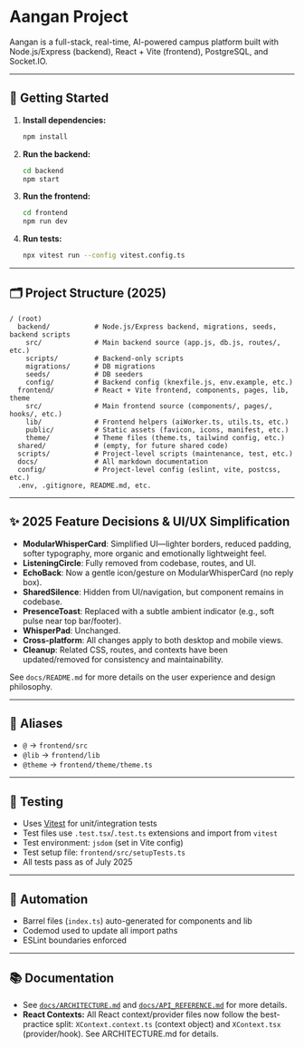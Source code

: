 # Aangan Project

Aangan is a full-stack, real-time, AI-powered campus platform built with Node.js/Express (backend), React + Vite (frontend), PostgreSQL, and Socket.IO.

---

## 🚀 Getting Started

1. **Install dependencies:**
   ```sh
   npm install
   ```
2. **Run the backend:**
   ```sh
   cd backend
   npm start
   ```
3. **Run the frontend:**
   ```sh
   cd frontend
   npm run dev
   ```
4. **Run tests:**
   ```sh
   npx vitest run --config vitest.config.ts
   ```

---

## 🗂️ Project Structure (2025)

```
/ (root)
  backend/           # Node.js/Express backend, migrations, seeds, backend scripts
    src/             # Main backend source (app.js, db.js, routes/, etc.)
    scripts/         # Backend-only scripts
    migrations/      # DB migrations
    seeds/           # DB seeders
    config/          # Backend config (knexfile.js, env.example, etc.)
  frontend/          # React + Vite frontend, components, pages, lib, theme
    src/             # Main frontend source (components/, pages/, hooks/, etc.)
    lib/             # Frontend helpers (aiWorker.ts, utils.ts, etc.)
    public/          # Static assets (favicon, icons, manifest, etc.)
    theme/           # Theme files (theme.ts, tailwind config, etc.)
  shared/            # (empty, for future shared code)
  scripts/           # Project-level scripts (maintenance, test, etc.)
  docs/              # All markdown documentation
  config/            # Project-level config (eslint, vite, postcss, etc.)
  .env, .gitignore, README.md, etc.
```

---

## ✨ 2025 Feature Decisions & UI/UX Simplification

- **ModularWhisperCard**: Simplified UI—lighter borders, reduced padding, softer typography, more organic and emotionally lightweight feel.
- **ListeningCircle**: Fully removed from codebase, routes, and UI.
- **EchoBack**: Now a gentle icon/gesture on ModularWhisperCard (no reply box).
- **SharedSilence**: Hidden from UI/navigation, but component remains in codebase.
- **PresenceToast**: Replaced with a subtle ambient indicator (e.g., soft pulse near top bar/footer).
- **WhisperPad**: Unchanged.
- **Cross-platform**: All changes apply to both desktop and mobile views.
- **Cleanup**: Related CSS, routes, and contexts have been updated/removed for consistency and maintainability.

See `docs/README.md` for more details on the user experience and design philosophy.

---

## 🔗 Aliases
- `@` → `frontend/src`
- `@lib` → `frontend/lib`
- `@theme` → `frontend/theme/theme.ts`

---

## 🧪 Testing
- Uses [Vitest](https://vitest.dev/) for unit/integration tests
- Test files use `.test.tsx`/`.test.ts` extensions and import from `vitest`
- Test environment: `jsdom` (set in Vite config)
- Test setup file: `frontend/src/setupTests.ts`
- All tests pass as of July 2025

---

## 🤖 Automation
- Barrel files (`index.ts`) auto-generated for components and lib
- Codemod used to update all import paths
- ESLint boundaries enforced

---

## 📚 Documentation
- See [`docs/ARCHITECTURE.md`](docs/ARCHITECTURE.md) and [`docs/API_REFERENCE.md`](docs/API_REFERENCE.md) for more details.
- **React Contexts:** All React context/provider files now follow the best-practice split: `XContext.context.ts` (context object) and `XContext.tsx` (provider/hook). See ARCHITECTURE.md for details. 